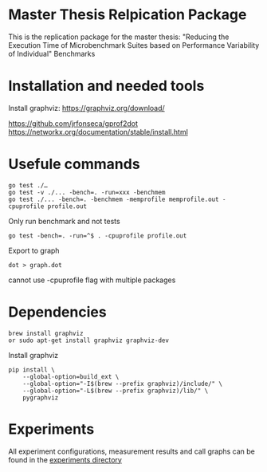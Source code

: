 # Master Thesis Relpication Package
This is the replication package for the master thesis: "Reducing the Execution Time of Microbenchmark
Suites based on Performance Variability of Individual"
Benchmarks


# Installation and needed tools
Install graphviz: https://graphviz.org/download/


https://github.com/jrfonseca/gprof2dot
https://networkx.org/documentation/stable/install.html

# Usefule commands

```
go test ./…
go test -v ./... -bench=. -run=xxx -benchmem
go test ./... -bench=. -benchmem -memprofile memprofile.out -cpuprofile profile.out
```

Only run benchmark and not tests
```
go test -bench=. -run=^$ . -cpuprofile profile.out
```

Export to graph
```
dot > graph.dot
```

cannot use -cpuprofile flag with multiple packages


# Dependencies

```
brew install graphviz
or sudo apt-get install graphviz graphviz-dev
```

Install graphviz
```
pip install \         
    --global-option=build_ext \
    --global-option="-I$(brew --prefix graphviz)/include/" \
    --global-option="-L$(brew --prefix graphviz)/lib/" \
    pygraphviz
```

# Experiments
All experiment configurations, measurement results and call graphs can be found in the [experiments directory](./experiments/README.md)